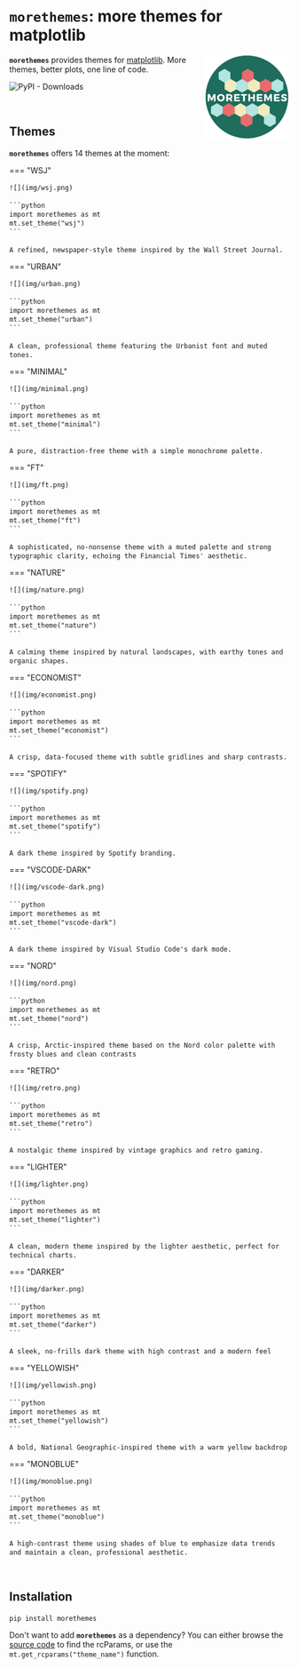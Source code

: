 

<!-- Automatically generated, do not change by hand. Use docs/index.qmd instead. -->

# `morethemes`: more themes for matplotlib

<img src="https://github.com/JosephBARBIERDARNAL/static/blob/main/python-libs/morethemes/image.png?raw=true" alt="morethemes logo" align="right" width="150px"/>

**`morethemes`** provides themes for
[matplotlib](https://matplotlib.org/). More themes, better plots, one
line of code.

![PyPI - Downloads](https://img.shields.io/pypi/dm/morethemes)

<br>

## Themes

**`morethemes`** offers 14 themes at the moment:

=== "WSJ"

    ![](img/wsj.png)

    ```python
    import morethemes as mt
    mt.set_theme("wsj")
    ```

    A refined, newspaper-style theme inspired by the Wall Street Journal.

=== "URBAN"

    ![](img/urban.png)

    ```python
    import morethemes as mt
    mt.set_theme("urban")
    ```

    A clean, professional theme featuring the Urbanist font and muted tones.

=== "MINIMAL"

    ![](img/minimal.png)

    ```python
    import morethemes as mt
    mt.set_theme("minimal")
    ```

    A pure, distraction-free theme with a simple monochrome palette.

=== "FT"

    ![](img/ft.png)

    ```python
    import morethemes as mt
    mt.set_theme("ft")
    ```

    A sophisticated, no-nonsense theme with a muted palette and strong typographic clarity, echoing the Financial Times' aesthetic.

=== "NATURE"

    ![](img/nature.png)

    ```python
    import morethemes as mt
    mt.set_theme("nature")
    ```

    A calming theme inspired by natural landscapes, with earthy tones and organic shapes.

=== "ECONOMIST"

    ![](img/economist.png)

    ```python
    import morethemes as mt
    mt.set_theme("economist")
    ```

    A crisp, data-focused theme with subtle gridlines and sharp contrasts.

=== "SPOTIFY"

    ![](img/spotify.png)

    ```python
    import morethemes as mt
    mt.set_theme("spotify")
    ```

    A dark theme inspired by Spotify branding.

=== "VSCODE-DARK"

    ![](img/vscode-dark.png)

    ```python
    import morethemes as mt
    mt.set_theme("vscode-dark")
    ```

    A dark theme inspired by Visual Studio Code's dark mode.

=== "NORD"

    ![](img/nord.png)

    ```python
    import morethemes as mt
    mt.set_theme("nord")
    ```

    A crisp, Arctic-inspired theme based on the Nord color palette with frosty blues and clean contrasts

=== "RETRO"

    ![](img/retro.png)

    ```python
    import morethemes as mt
    mt.set_theme("retro")
    ```

    A nostalgic theme inspired by vintage graphics and retro gaming.

=== "LIGHTER"

    ![](img/lighter.png)

    ```python
    import morethemes as mt
    mt.set_theme("lighter")
    ```

    A clean, modern theme inspired by the lighter aesthetic, perfect for technical charts.

=== "DARKER"

    ![](img/darker.png)

    ```python
    import morethemes as mt
    mt.set_theme("darker")
    ```

    A sleek, no-frills dark theme with high contrast and a modern feel

=== "YELLOWISH"

    ![](img/yellowish.png)

    ```python
    import morethemes as mt
    mt.set_theme("yellowish")
    ```

    A bold, National Geographic-inspired theme with a warm yellow backdrop

=== "MONOBLUE"

    ![](img/monoblue.png)

    ```python
    import morethemes as mt
    mt.set_theme("monoblue")
    ```

    A high-contrast theme using shades of blue to emphasize data trends and maintain a clean, professional aesthetic.

<br>

## Installation

``` bash
pip install morethemes
```

Don't want to add **`morethemes`** as a dependency? You can either
browse the [source
code](https://github.com/JosephBARBIERDARNAL/morethemes/blob/main/morethemes/themes.py)
to find the rcParams, or use the `mt.get_rcparams("theme_name")`
function.
